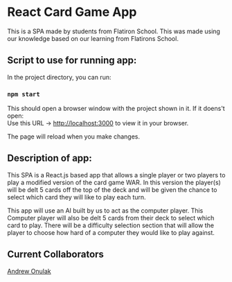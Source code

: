 # React Card Game App

This is a SPA made by students from Flatiron School. This was made using our knowledge based on our learning from Flatirons School.

## Script to use for running app:

In the project directory, you can run:

### `npm start`

This should open a browser window with the project shown in it. If it doens't open: \
Use this URL -> [http://localhost:3000](http://localhost:3000) to view it in your browser.

The page will reload when you make changes.

## Description of app:

This SPA is a React.js based app that allows a single player or two players to play a modified version of the card game WAR.
In this version the player(s) will be delt 5 cards off the top of the deck and will be given the chance to select
which card they will like to play each turn.

This app will use an AI built by us to act as the computer player. This Computer player will also be delt
5 cards from their deck to select which card to play. There will be a difficulty selection section that will
allow the player to choose how hard of a computer they would like to play against.

## Current Collaborators

[Andrew Onulak](https://www.linkedin.com/in/andrew-onulak-b8423682/)